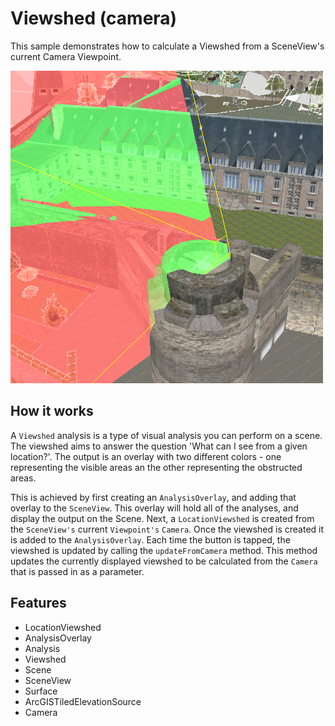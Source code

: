 # Viewshed (camera)

This sample demonstrates how to calculate a Viewshed from a SceneView's current Camera Viewpoint.

![](screenshot.png)

## How it works
A `Viewshed` analysis is a type of visual analysis you can perform on a scene. The viewshed aims to answer the question 'What can I see from a given location?'. The output is an overlay with two different colors - one representing the visible areas an the other representing the obstructed areas.

This is achieved by first creating an `AnalysisOverlay`, and adding that overlay to the `SceneView`. This overlay will hold all of the analyses, and display the output on the Scene. Next, a `LocationViewshed` is created from the `SceneView's` current `Viewpoint's` `Camera`. Once the viewshed is created it is added to the `AnalysisOverlay`. Each time the button is tapped, the viewshed is updated by calling the `updateFromCamera` method. This method updates the currently displayed viewshed to be calculated from the `Camera` that is passed in as a parameter.

## Features
- LocationViewshed
- AnalysisOverlay
- Analysis
- Viewshed
- Scene
- SceneView
- Surface
- ArcGISTiledElevationSource
- Camera
